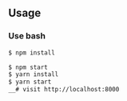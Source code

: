 
## Usage

### Use bash

```bash
$ npm install

$ npm start   
$ yarn install
$ yarn start    
__# visit http://localhost:8000
```
